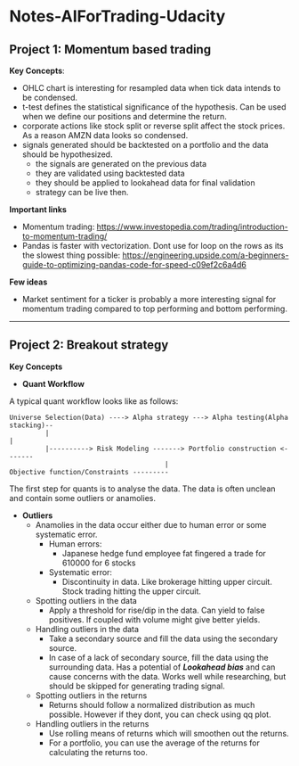 # Notes-AIForTrading-Udacity

## Project 1: Momentum based trading
**Key Concepts**:
- OHLC chart is interesting for resampled data when tick data intends to be condensed.
- t-test defines the statistical significance of the hypothesis. Can be used when we define our positions and determine the return.
- corporate actions like stock split or reverse split affect the stock prices. As a reason AMZN data looks so condensed.
- signals generated should be backtested on a portfolio and the data should be hypothesized. 
   - the signals are generated on the previous data
   - they are validated using backtested data
   - they should be applied to lookahead data for final validation
   - strategy can be live then.

**Important links**
- Momentum trading: https://www.investopedia.com/trading/introduction-to-momentum-trading/
- Pandas is faster with vectorization. Dont use for loop on the rows as its the slowest thing possible: https://engineering.upside.com/a-beginners-guide-to-optimizing-pandas-code-for-speed-c09ef2c6a4d6

**Few ideas**
- Market sentiment for a ticker is probably a more interesting signal for momentum trading compared to top performing and bottom performing.

-----

## Project 2: Breakout strategy
**Key Concepts**
- **Quant Workflow** 

A typical quant workflow looks like as follows:
```
Universe Selection(Data) ----> Alpha strategy ---> Alpha testing(Alpha stacking)--
         |                                                                 |
         |----------> Risk Modeling -------> Portfolio construction <-------
                                       |
Objective function/Constraints ---------
```

The first step for quants is to analyse the data. The data is often unclean and contain some outliers or anamolies. 

- **Outliers**
   - Anamolies in the data occur either due to human error or some systematic error.
      - Human errors: 
         - Japanese hedge fund employee fat fingered a trade for 610000 for 6 stocks 
      - Systematic error:
         - Discontinuity in data. Like brokerage hitting upper circuit. Stock trading hitting the upper circuit.
   - Spotting outliers in the data
      - Apply a threshold for rise/dip in the data. Can yield to false positives. If coupled with volume might give better yields.
   - Handling outliers in the data
      - Take a secondary source and fill the data using the secondary source.
      - In case of a lack of secondary source, fill the data using the surrounding data. Has a potential of ***Lookahead bias*** and can cause concerns with the data. Works well while researching, but should be skipped for generating trading signal.
   - Spotting outliers in the returns
      - Returns should follow a normalized distribution as much possible. However if they dont, you can check using qq plot.
   - Handling outliers in the returns
      - Use rolling means of returns which will smoothen out the returns. 
      - For a portfolio, you can use the average of the returns for calculating the returns too.
   
